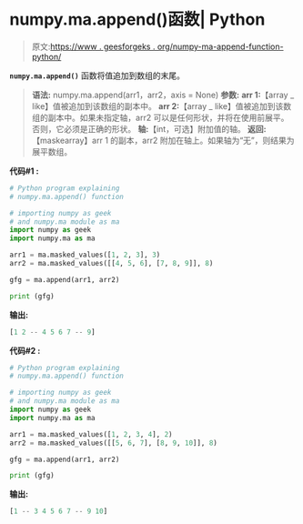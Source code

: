 # numpy.ma.append()函数| Python

> 原文:[https://www . geesforgeks . org/numpy-ma-append-function-python/](https://www.geeksforgeeks.org/numpy-ma-append-function-python/)

**`numpy.ma.append()`** 函数将值追加到数组的末尾。

> **语法:** numpy.ma.append(arr1，arr2，axis = None)
> **参数:**
> **arr 1:**【array _ like】值被追加到该数组的副本中。
> **arr 2:**【array _ like】值被追加到该数组的副本中。如果未指定轴，arr2 可以是任何形状，并将在使用前展平。否则，它必须是正确的形状。
> **轴:**【int，可选】附加值的轴。
> **返回:**【maskearray】arr 1 的副本，arr2 附加在轴上。如果轴为“无”，则结果为展平数组。

**代码#1 :**

```py
# Python program explaining
# numpy.ma.append() function

# importing numpy as geek  
# and numpy.ma module as ma 
import numpy as geek 
import numpy.ma as ma 

arr1 = ma.masked_values([1, 2, 3], 3)
arr2 = ma.masked_values([[4, 5, 6], [7, 8, 9]], 8)

gfg = ma.append(arr1, arr2)

print (gfg)
```

**输出:**

```py
[1 2 -- 4 5 6 7 -- 9]

```

**代码#2 :**

```py
# Python program explaining
# numpy.ma.append() function

# importing numpy as geek  
# and numpy.ma module as ma 
import numpy as geek 
import numpy.ma as ma 

arr1 = ma.masked_values([1, 2, 3, 4], 2)
arr2 = ma.masked_values([[5, 6, 7], [8, 9, 10]], 8)

gfg = ma.append(arr1, arr2)

print (gfg)
```

**输出:**

```py
[1 -- 3 4 5 6 7 -- 9 10]

```